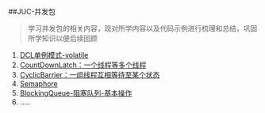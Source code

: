 ##JUC-并发包
> 学习并发包的相关内容，现对所学内容以及代码示例进行梳理和总结，巩固所学知识以便后续回顾
>
1. [DCL单例模式-volatile](./src/main/java/pers/liangshan/demos/juc/SingletonDCLDemo.java) 
2. [CountDownLatch：一个线程等多个线程](./src/main/java/pers/liangshan/demos/juc/CountDownLatchDemo.java)
3. [CyclicBarrier：一组线程互相等待至某个状态](./src/main/java/pers/liangshan/demos/juc/CyclicBarrierDemo.java)
4. [Semaphore](./src/main/java/pers/liangshan/demos/juc/SemaphoreDemo.java)
5. [BlockingQueue-阻塞队列-基本操作](./src/main/java/pers/liangshan/demos/juc/BlockingQueueDemo.java)
6. .....